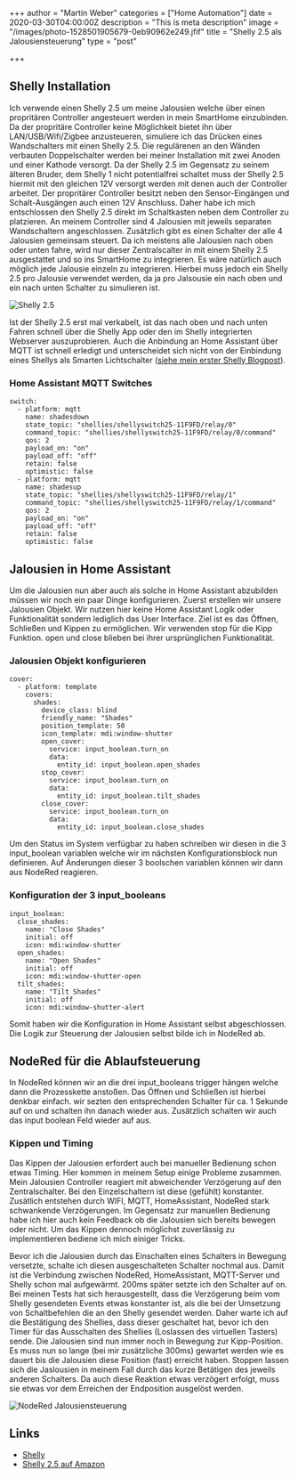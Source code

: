+++
author = "Martin Weber"
categories = ["Home Automation"]
date = 2020-03-30T04:00:00Z
description = "This is meta description"
image = "/images/photo-1528501905679-0eb90962e249.jfif"
title = "Shelly 2.5 als Jalousiensteuerung"
type = "post"

+++

## Shelly Installation

Ich verwende einen Shelly 2.5 um meine Jalousien welche über einen propritären Controller angesteuert werden in mein SmartHome einzubinden. Da der propritäre Controller keine Möglichkeit bietet ihn über LAN/USB/Wifi/Zigbee anzusteueren, simuliere ich das Drücken eines Wandschalters mit einen Shelly 2.5. Die regulärenen an den Wänden verbauten Doppelschalter werden bei meiner Installation mit zwei Anoden und einer Kathode versorgt. Da der Shelly 2.5 im Gegensatz zu seinem älteren Bruder, dem Shelly 1 nicht potentialfrei schaltet muss der Shelly 2.5 hiermit mit den gleichen 12V versorgt werden mit denen auch der Controller arbeitet. Der propritärer Controller besitzt neben den Sensor-Eingängen und Schalt-Ausgängen auch einen 12V Anschluss. Daher habe ich mich entschlossen den Shelly 2.5 direkt im Schaltkasten neben dem Controller zu platzieren. An meinem Controller sind 4 Jalousien mit jeweils separaten Wandschaltern angeschlossen. Zusätzlich gibt es einen Schalter der alle 4 Jalousien gemeinsam steuert. Da ich meistens alle Jalousien nach oben oder unten fahre, wird nur dieser Zentralscalter in mit einem Shelly 2.5 ausgestattet und so ins SmartHome zu integrieren. Es wäre natürlich auch möglich jede Jalousie einzeln zu integrieren. Hierbei muss jedoch ein Shelly 2.5 pro Jalousie verwendet werden, da ja pro Jalsousie ein nach oben und ein nach unten Schalter zu simulieren ist.

![Shelly 2.5](/images/post/shelly-25.jpg "Shelly 2.5 (source: shelly.cloud)")

Ist der Shelly 2.5 erst mal verkabelt, ist das nach oben und nach unten Fahren schnell über die Shelly App oder den im Shelly integrierten Webserver auszuprobieren. Auch die Anbindung an Home Assistant über MQTT ist schnell erledigt und unterscheidet sich nicht von der Einbindung eines Shellys als Smarten Lichtschalter ([siehe mein erster Shelly Blogpost](../shelly-switches/)).

### Home Assistant MQTT Switches

    switch:
      - platform: mqtt
        name: shadesdown
        state_topic: "shellies/shellyswitch25-11F9FD/relay/0"
        command_topic: "shellies/shellyswitch25-11F9FD/relay/0/command"
        qos: 2
        payload_on: "on"
        payload_off: "off"
        retain: false
        optimistic: false
      - platform: mqtt
        name: shadesup
        state_topic: "shellies/shellyswitch25-11F9FD/relay/1"
        command_topic: "shellies/shellyswitch25-11F9FD/relay/1/command"
        qos: 2
        payload_on: "on"
        payload_off: "off"
        retain: false
        optimistic: false

## Jalousien in Home Assistant

Um die Jalousien nun aber auch als solche in Home Assistant abzubilden müssen wir noch ein paar Dinge konfigurieren.
Zuerst erstellen wir unsere Jalousien Objekt. Wir nutzen hier keine Home Assistant Logik oder Funktionalität sondern lediglich das User Interface. Ziel ist es das Öffnen, Schließen und Kippen zu ermöglichen. Wir verwenden stop für die Kipp Funktion. open und close blieben bei ihrer ursprünglichen Funktionalität.

### Jalousien Objekt konfigurieren

    cover:
      - platform: template
        covers:
          shades:
            device_class: blind
            friendly_name: "Shades"
            position_template: 50
            icon_template: mdi:window-shutter
            open_cover:
              service: input_boolean.turn_on
              data:
                entity_id: input_boolean.open_shades
            stop_cover:
              service: input_boolean.turn_on
              data:
                entity_id: input_boolean.tilt_shades
            close_cover:
              service: input_boolean.turn_on
              data:
                entity_id: input_boolean.close_shades

Um den Status im System verfügbar zu haben schreiben wir diesen in die 3 input_boolean variablen welche wir im nächsten Konfigurationsblock nun definieren.
Auf Änderungen dieser 3 boolschen variablen können wir dann aus NodeRed reagieren.

### Konfiguration der 3 input_booleans

    input_boolean:
      close_shades:
        name: "Close Shades"
        initial: off
        icon: mdi:window-shutter
      open_shades:
        name: "Open Shades"
        initial: off
        icon: mdi:window-shutter-open
      tilt_shades:
        name: "Tilt Shades"
        initial: off
        icon: mdi:window-shutter-alert

Somit haben wir die Konfiguration in Home Assistant selbst abgeschlossen. Die Logik zur Steuerung der Jalousien selbst bilde ich in NodeRed ab.

## NodeRed für die Ablaufsteuerung

In NodeRed können wir an die drei input_booleans trigger hängen welche dann die Prozesskette anstoßen. Das Öffnen und Schließen ist hierbei denkbar einfach. wir sezten den entsprechenden Schalter für ca. 1 Sekunde auf on und schalten ihn danach wieder aus. Zusätzlich schalten wir auch das input boolean Feld wieder auf aus.

### Kippen und Timing
Das Kippen der Jalousien erfordert auch bei manueller Bedienung schon etwas Timing. Hier kommen in meinem Setup einige Probleme zusammen. Mein Jalousien Controller reagiert mit abweichender Verzögerung auf den Zentralschalter. Bei den Einzelschaltern ist diese (gefühlt) konstanter. Zusätlich entstehen durch WIFI, MQTT, HomeAssistant, NodeRed stark schwankende Verzögerungen. Im Gegensatz zur manuellen Bedienung habe ich hier auch kein Feedback ob die Jalousien sich bereits bewegen oder nicht. Um das Kippen dennoch möglichst zuverlässig zu implementieren bediene ich mich einiger Tricks.

Bevor ich die Jalousien durch das Einschalten eines Schalters in Bewegung versetzte, schalte ich diesen ausgeschalteten Schalter nochmal aus. Damit ist die Verbindung zwischen NodeRed, HomeAssistant, MQTT-Server und Shelly schon mal aufgewärmt. 200ms später setzte ich den Schalter auf on. Bei meinen Tests hat sich herausgestellt, dass die Verzögerung beim vom Shelly gesendeten Events etwas konstanter ist, als die bei der Umsetzung von Schaltbefehlen die an den Shelly gesendet werden. Daher warte ich auf die Bestätigung des Shellies, dass dieser geschaltet hat, bevor ich den Timer für das Ausschalten des Shellies (Loslassen des virtuellen Tasters) sende. Die Jalousien sind nun immer noch in Bewegung zur Kipp-Position. Es muss nun so lange (bei mir zusätzliche 300ms) gewartet werden wie es dauert bis die Jalousien diese Position (fast) erreicht haben. Stoppen lassen sich die Jaslousien in meinem Fall durch das kurze Betätigen des jeweils anderen Schalters. Da auch diese Reaktion etwas verzögert erfolgt, muss sie etwas vor dem Erreichen der Endposition ausgelöst werden.

![NodeRed Jalousiensteuerung](/images/post/node-red-shades.png "NodeRed Jalousiensteuerung")


## Links
* [Shelly](https://shelly.cloud)
* [Shelly 2.5 auf Amazon](https://www.amazon.de/Shelly-Dual-WLAN-Schalter-Messfunktion/dp/B07Q9M2Y1S/ref=pd_sbs_60_1/259-7694751-8299156?_encoding=UTF8&pd_rd_i=B07Q9M2Y1S&pd_rd_r=333081d1-3415-404a-8de4-b34b3cfadf5a&pd_rd_w=1xh0j&pd_rd_wg=TtJJz&pf_rd_p=42bf0ad8-ce6f-4127-a2f0-106727020a41&pf_rd_r=5CBB398VN4NCJ48XKJRB&psc=1&refRID=5CBB398VN4NCJ48XKJRB)